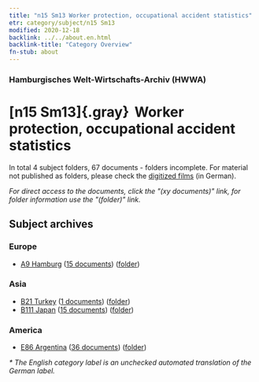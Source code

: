 ```yaml
---
title: "n15 Sm13 Worker protection, occupational accident statistics"
etr: category/subject/n15 Sm13
modified: 2020-12-18
backlink: ../../about.en.html
backlink-title: "Category Overview"
fn-stub: about
---
```


### Hamburgisches Welt-Wirtschafts-Archiv (HWWA)
# [n15 Sm13]{.gray}&#8201; Worker protection, occupational accident statistics&#160; 





In total 4 subject folders, 67 documents - folders incomplete.
For material not published as folders, please check the [digitized films](/film/h1_sh) (in German).

_For direct access to the documents, click the "(xy documents)" link, for folder information use the "(folder)" link._

## Subject archives



### Europe

- [A9 Hamburg](../../../geo/about.en.html#A9) (<a href="https://dfg-viewer.de/show/?tx_dlf[id]=https://pm20.zbw.eu/mets/sh/1409xx/140905/1451xx/145177/public.mets.en.xml" target="_blank">15 documents</a>) ([folder](http://purl.org/pressemappe20/folder/sh/140905,145177))

### Asia

- [B21 Turkey](../../../geo/about.en.html#B21) (<a href="https://dfg-viewer.de/show/?tx_dlf[id]=https://pm20.zbw.eu/mets/sh/1411xx/141111/1451xx/145177/public.mets.en.xml" target="_blank">1 documents</a>) ([folder](http://purl.org/pressemappe20/folder/sh/141111,145177))
- [B111 Japan](../../../geo/about.en.html#B111) (<a href="https://dfg-viewer.de/show/?tx_dlf[id]=https://pm20.zbw.eu/mets/sh/1412xx/141272/1451xx/145177/public.mets.en.xml" target="_blank">15 documents</a>) ([folder](http://purl.org/pressemappe20/folder/sh/141272,145177))

### America

- [E86 Argentina](../../../geo/about.en.html#E86) (<a href="https://dfg-viewer.de/show/?tx_dlf[id]=https://pm20.zbw.eu/mets/sh/1416xx/141692/1451xx/145177/public.mets.en.xml" target="_blank">36 documents</a>) ([folder](http://purl.org/pressemappe20/folder/sh/141692,145177))


_* The English category label is an unchecked automated translation of the German label._

